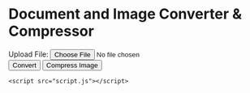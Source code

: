 <!DOCTYPE html>
<html lang="en">
<head>
    <meta charset="UTF-8">
    <meta name="viewport" content="width=device-width, initial-scale=1.0">
    <title>File Converter and Compressor</title>
    <link rel="stylesheet" href="styles.css">
</head>
<body>
    <div class="container">
        <h1>Document and Image Converter & Compressor</h1>
        <div class="upload-section">
            <form id="upload-form" action="/convert" method="POST" enctype="multipart/form-data">
                <div class="input-group">
                    <label for="file">Upload File:</label>
                    <input type="file" id="file" name="file" required>
                </div>
                <div class="buttons">
                    <button type="submit">Convert</button>
                    <button type="button" onclick="compressImage()">Compress Image</button>
                </div>
            </form>
        </div>
        <div class="result">
            <p id="status"></p>
            <a id="download-link" href="#" style="display:none;" download>Download Converted File</a>
        </div>
    </div>

    <script src="script.js"></script>
</body>
</html>
